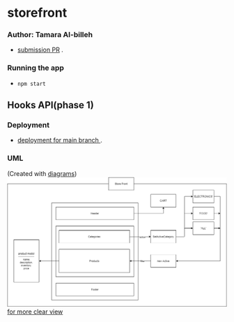 # storefront

### Author: Tamara Al-billeh
* [submission PR](https://github.com/tamaraalbilleh/storefront/pulls) .

### Running the app
- `npm start`




## Hooks API(phase 1)
### Deployment

* [deployment for main branch ]() .


### UML

(Created with [diagrams](https://app.diagrams.net/))
![UML Diagram for phase 1](./uml1.png)
[for more clear view](https://app.diagrams.net/?src=about#G1s4Fi3ypjyisCxekaStld4Gs9Awv1Tzsn) 